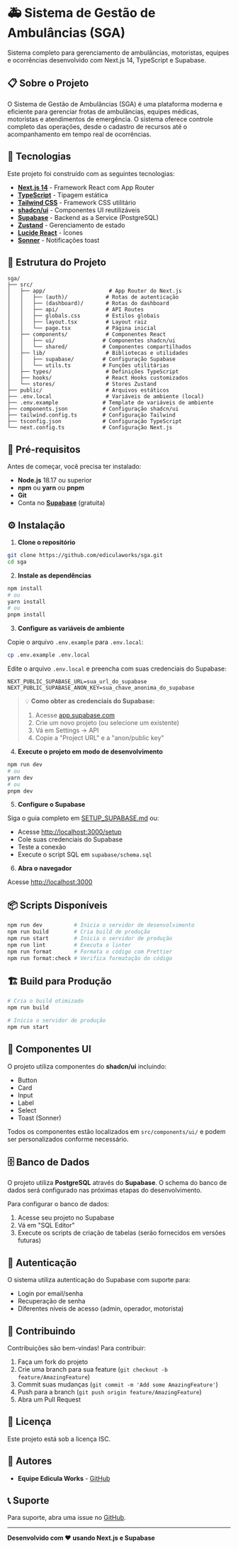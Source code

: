 # 🚑 Sistema de Gestão de Ambulâncias (SGA)

Sistema completo para gerenciamento de ambulâncias, motoristas, equipes e ocorrências desenvolvido com Next.js 14, TypeScript e Supabase.

## 📋 Sobre o Projeto

O Sistema de Gestão de Ambulâncias (SGA) é uma plataforma moderna e eficiente para gerenciar frotas de ambulâncias, equipes médicas, motoristas e atendimentos de emergência. O sistema oferece controle completo das operações, desde o cadastro de recursos até o acompanhamento em tempo real de ocorrências.

## 🚀 Tecnologias

Este projeto foi construído com as seguintes tecnologias:

- **[Next.js 14](https://nextjs.org/)** - Framework React com App Router
- **[TypeScript](https://www.typescriptlang.org/)** - Tipagem estática
- **[Tailwind CSS](https://tailwindcss.com/)** - Framework CSS utilitário
- **[shadcn/ui](https://ui.shadcn.com/)** - Componentes UI reutilizáveis
- **[Supabase](https://supabase.com/)** - Backend as a Service (PostgreSQL)
- **[Zustand](https://zustand-demo.pmnd.rs/)** - Gerenciamento de estado
- **[Lucide React](https://lucide.dev/)** - Ícones
- **[Sonner](https://sonner.emilkowal.ski/)** - Notificações toast

## 📁 Estrutura do Projeto

```
sga/
├── src/
│   ├── app/                    # App Router do Next.js
│   │   ├── (auth)/            # Rotas de autenticação
│   │   ├── (dashboard)/       # Rotas do dashboard
│   │   ├── api/               # API Routes
│   │   ├── globals.css        # Estilos globais
│   │   ├── layout.tsx         # Layout raiz
│   │   └── page.tsx           # Página inicial
│   ├── components/            # Componentes React
│   │   ├── ui/               # Componentes shadcn/ui
│   │   └── shared/           # Componentes compartilhados
│   ├── lib/                   # Bibliotecas e utilidades
│   │   ├── supabase/         # Configuração Supabase
│   │   └── utils.ts          # Funções utilitárias
│   ├── types/                 # Definições TypeScript
│   ├── hooks/                 # React Hooks customizados
│   └── stores/                # Stores Zustand
├── public/                    # Arquivos estáticos
├── .env.local                 # Variáveis de ambiente (local)
├── .env.example              # Template de variáveis de ambiente
├── components.json           # Configuração shadcn/ui
├── tailwind.config.ts        # Configuração Tailwind
├── tsconfig.json             # Configuração TypeScript
└── next.config.ts            # Configuração Next.js
```

## 🔧 Pré-requisitos

Antes de começar, você precisa ter instalado:

- **Node.js** 18.17 ou superior
- **npm** ou **yarn** ou **pnpm**
- **Git**
- Conta no **[Supabase](https://supabase.com/)** (gratuita)

## ⚙️ Instalação

1. **Clone o repositório**

```bash
git clone https://github.com/ediculaworks/sga.git
cd sga
```

2. **Instale as dependências**

```bash
npm install
# ou
yarn install
# ou
pnpm install
```

3. **Configure as variáveis de ambiente**

Copie o arquivo `.env.example` para `.env.local`:

```bash
cp .env.example .env.local
```

Edite o arquivo `.env.local` e preencha com suas credenciais do Supabase:

```env
NEXT_PUBLIC_SUPABASE_URL=sua_url_do_supabase
NEXT_PUBLIC_SUPABASE_ANON_KEY=sua_chave_anonima_do_supabase
```

> 💡 **Como obter as credenciais do Supabase:**
> 1. Acesse [app.supabase.com](https://app.supabase.com/)
> 2. Crie um novo projeto (ou selecione um existente)
> 3. Vá em Settings → API
> 4. Copie a "Project URL" e a "anon/public key"

4. **Execute o projeto em modo de desenvolvimento**

```bash
npm run dev
# ou
yarn dev
# ou
pnpm dev
```

5. **Configure o Supabase**

Siga o guia completo em [SETUP_SUPABASE.md](./SETUP_SUPABASE.md) ou:

- Acesse [http://localhost:3000/setup](http://localhost:3000/setup)
- Cole suas credenciais do Supabase
- Teste a conexão
- Execute o script SQL em `supabase/schema.sql`

6. **Abra o navegador**

Acesse [http://localhost:3000](http://localhost:3000)

## 📦 Scripts Disponíveis

```bash
npm run dev          # Inicia o servidor de desenvolvimento
npm run build        # Cria build de produção
npm run start        # Inicia o servidor de produção
npm run lint         # Executa o linter
npm run format       # Formata o código com Prettier
npm run format:check # Verifica formatação do código
```

## 🏗️ Build para Produção

```bash
# Cria o build otimizado
npm run build

# Inicia o servidor de produção
npm run start
```

## 🎨 Componentes UI

O projeto utiliza componentes do **shadcn/ui** incluindo:

- Button
- Card
- Input
- Label
- Select
- Toast (Sonner)

Todos os componentes estão localizados em `src/components/ui/` e podem ser personalizados conforme necessário.

## 🗄️ Banco de Dados

O projeto utiliza **PostgreSQL** através do **Supabase**. O schema do banco de dados será configurado nas próximas etapas do desenvolvimento.

Para configurar o banco de dados:

1. Acesse seu projeto no Supabase
2. Vá em "SQL Editor"
3. Execute os scripts de criação de tabelas (serão fornecidos em versões futuras)

## 🔐 Autenticação

O sistema utiliza autenticação do Supabase com suporte para:

- Login por email/senha
- Recuperação de senha
- Diferentes níveis de acesso (admin, operador, motorista)

## 🤝 Contribuindo

Contribuições são bem-vindas! Para contribuir:

1. Faça um fork do projeto
2. Crie uma branch para sua feature (`git checkout -b feature/AmazingFeature`)
3. Commit suas mudanças (`git commit -m 'Add some AmazingFeature'`)
4. Push para a branch (`git push origin feature/AmazingFeature`)
5. Abra um Pull Request

## 📄 Licença

Este projeto está sob a licença ISC.

## 👥 Autores

- **Equipe Edicula Works** - [GitHub](https://github.com/ediculaworks)

## 📞 Suporte

Para suporte, abra uma issue no [GitHub](https://github.com/ediculaworks/sga/issues).

---

**Desenvolvido com ❤️ usando Next.js e Supabase**